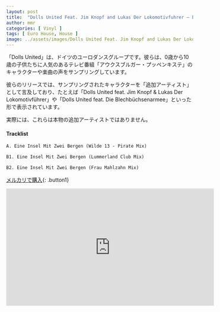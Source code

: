 ```yaml
---
layout: post
title:  "Dolls United Feat. Jim Knopf and Lukas Der Lokomotivfuhrer – Eine Insel Mit Zwei Bergen"
author: mmr
categories: [ Vinyl ]
tags: [ Euro House, House ]
image: ../assets/images/Dolls United Feat. Jim Knopf and Lukas Der Lokomotivfuhrer – Eine Insel Mit Zwei Bergen.jpg
---
```


「Dolls United」は、ドイツのユーロダンスグループです。彼らは、0歳から10歳の子供たちに人気のあるテレビ番組「アウクスブルガー・プッペンキステ」のキャラクターや楽曲の声をサンプリングしています。

彼らのリリースでは、サンプリングされたキャラクターを「追加アーティスト」として言及しており、たとえば「Dolls United feat. Jim Knopf & Lukas Der Lokomotivführer」や「Dolls United feat. Die Blechbüchsenarmee」といった形で表示されています。

実際には、これらは本物の追加アーティストではありません。

#### Tracklist
```md
A. Eine Insel Mit Zwei Bergen (Wilde 13 - Pirate Mix)

B1. Eine Insel Mit Zwei Bergen (Lummerland Club Mix)

B2. Eine Insel Mit Zwei Bergen (Frau Mahlzahn Mix)
```

[メルカリで購入](https://jp.mercari.com/item/m19329516022?afid=6142608987){: .button1}

<iframe width="560" height="315" src="https://www.youtube.com/embed/Pa499B8YuPw?si=xcEcj837ticyfKdJ" title="YouTube video player" frameborder="0" allow="accelerometer; autoplay; clipboard-write; encrypted-media; gyroscope; picture-in-picture; web-share" referrerpolicy="strict-origin-when-cross-origin" allowfullscreen></iframe>